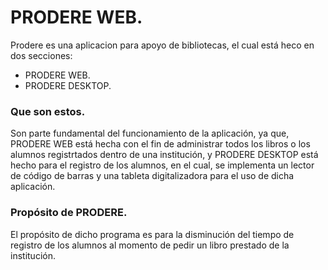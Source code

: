 # PRODERE WEB.

Prodere es una aplicacion para apoyo de bibliotecas, el cual está heco en dos secciones:
* PRODERE WEB.
* PRODERE DESKTOP.

### Que son estos.

Son parte fundamental del funcionamiento de la aplicación, ya que, PRODERE WEB está
hecha con el fin de administrar todos los libros o los alumnos registrtados dentro de una
institución, y PRODERE DESKTOP está hecho para el registro de los alumnos, en el cual, se implementa
un lector de código de barras y una tableta digitalizadora para el uso de dicha aplicación.

### Propósito de PRODERE.

El propósito de dicho programa es para la disminución del tiempo de registro de los alumnos al momento
de pedir un libro prestado de la institución.
